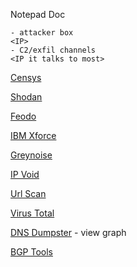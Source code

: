 Notepad Doc
```
- attacker box
<IP>
- C2/exfil channels
<IP it talks to most>
```

[Censys](https://search.censys.io/)

[Shodan](https://www.shodan.io/)

[Feodo](https://feodotracker.abuse.ch/browse/)

[IBM Xforce](https://exchange.xforce.ibmcloud.com/)

[Greynoise](https://viz.greynoise.io/)

[IP Void](https://www.ipvoid.com/)

[Url Scan](https://urlscan.io/)

[Virus Total](https://www.virustotal.com/gui/)

[DNS Dumpster](https://dnsdumpster.com/)
    - view graph

[BGP Tools](https://bgp.tools/)